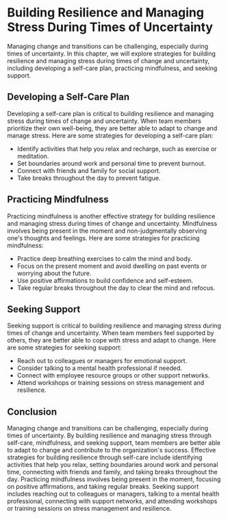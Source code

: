Building Resilience and Managing Stress During Times of Uncertainty
===============================================================================================================

Managing change and transitions can be challenging, especially during times of uncertainty. In this chapter, we will explore strategies for building resilience and managing stress during times of change and uncertainty, including developing a self-care plan, practicing mindfulness, and seeking support.

Developing a Self-Care Plan
---------------------------

Developing a self-care plan is critical to building resilience and managing stress during times of change and uncertainty. When team members prioritize their own well-being, they are better able to adapt to change and manage stress. Here are some strategies for developing a self-care plan:

* Identify activities that help you relax and recharge, such as exercise or meditation.
* Set boundaries around work and personal time to prevent burnout.
* Connect with friends and family for social support.
* Take breaks throughout the day to prevent fatigue.

Practicing Mindfulness
----------------------

Practicing mindfulness is another effective strategy for building resilience and managing stress during times of change and uncertainty. Mindfulness involves being present in the moment and non-judgmentally observing one's thoughts and feelings. Here are some strategies for practicing mindfulness:

* Practice deep breathing exercises to calm the mind and body.
* Focus on the present moment and avoid dwelling on past events or worrying about the future.
* Use positive affirmations to build confidence and self-esteem.
* Take regular breaks throughout the day to clear the mind and refocus.

Seeking Support
---------------

Seeking support is critical to building resilience and managing stress during times of change and uncertainty. When team members feel supported by others, they are better able to cope with stress and adapt to change. Here are some strategies for seeking support:

* Reach out to colleagues or managers for emotional support.
* Consider talking to a mental health professional if needed.
* Connect with employee resource groups or other support networks.
* Attend workshops or training sessions on stress management and resilience.

Conclusion
----------

Managing change and transitions can be challenging, especially during times of uncertainty. By building resilience and managing stress through self-care, mindfulness, and seeking support, team members are better able to adapt to change and contribute to the organization's success. Effective strategies for building resilience through self-care include identifying activities that help you relax, setting boundaries around work and personal time, connecting with friends and family, and taking breaks throughout the day. Practicing mindfulness involves being present in the moment, focusing on positive affirmations, and taking regular breaks. Seeking support includes reaching out to colleagues or managers, talking to a mental health professional, connecting with support networks, and attending workshops or training sessions on stress management and resilience.
